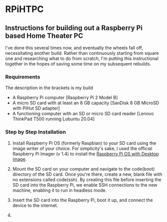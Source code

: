 # RPiHTPC
## Instructions for building out a Raspberry Pi based Home Theater PC
I've done this several times now, and eventually the wheels fall off, necessitating another build. Rather than continuously starting from square one and researching what to do from scratch, I'm putting this instructional together in the hopes of saving some time on my subsequent rebuilds. 

### Requirements
The description in the brackets is my build
* A Raspberry Pi computer [Raspberry Pi 2 Model B]
* A micro SD card with at least an 8 GB capacity [SanDisk 8 GB MicroSD with PiHut SD adapter]
* A functioning computer with an SD or micro SD card reader [Lenovo ThinkPad T500 running Lubuntu 20.04]

### Step by Step Installation
1. Install Raspberry Pi OS (formerly Raspbian) to your SD card using the image writer of your choice. For simplicity's sake, I used the official Raspberry Pi Imager (v 1.4) to install the [Raspberry Pi OS with Desktop image](https://downloads.raspberrypi.org/raspios_armhf/images/raspios_armhf-2020-08-24/2020-08-20-raspios-buster-armhf.zip).

2. Mount the SD card on your computer and navigate to the code(boot) directory of the SD card. Once you're there, create a new, blank file with no extensions called code(ssh). By creating this file before inserting the SD card into the Raspberry Pi, we enable SSH connections to the new machine, enabling it to run in headless mode. 

2. Insert the SD card into the Raspberry Pi, boot it up, and connect the device to the internet. 

3.
